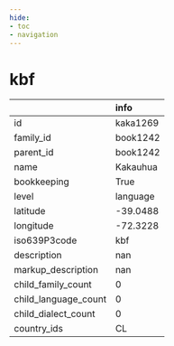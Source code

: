 ```yaml
---
hide:
- toc
- navigation
---
```

# kbf
|                      | info     |
|:---------------------|:---------|
| id                   | kaka1269 |
| family_id            | book1242 |
| parent_id            | book1242 |
| name                 | Kakauhua |
| bookkeeping          | True     |
| level                | language |
| latitude             | -39.0488 |
| longitude            | -72.3228 |
| iso639P3code         | kbf      |
| description          | nan      |
| markup_description   | nan      |
| child_family_count   | 0        |
| child_language_count | 0        |
| child_dialect_count  | 0        |
| country_ids          | CL       |